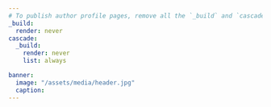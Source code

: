 ```yaml
---
# To publish author profile pages, remove all the `_build` and `cascade` settings below.
_build:
  render: never
cascade:
  _build:
    render: never
    list: always

banner:
  image: "/assets/media/header.jpg"
  caption:
---
```


